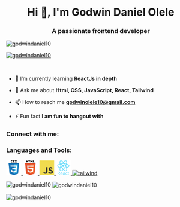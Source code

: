 <h1 align="center">Hi 👋, I'm Godwin Daniel Olele</h1>
<h3 align="center">A passionate frontend developer</h3>

<p align="left"> <img src="https://komarev.com/ghpvc/?username=godwindaniel10&label=Profile%20views&color=0e75b6&style=flat" alt="godwindaniel10" /> </p>

<p align="left"> <a href="https://github.com/ryo-ma/github-profile-trophy"><img src="https://github-profile-trophy.vercel.app/?username=godwindaniel10" alt="godwindaniel10" /></a> </p>

<p align="left"> <a href="https://twitter.com/" target="blank"><img src="https://img.shields.io/twitter/follow/?logo=twitter&style=for-the-badge" alt="" /></a> </p>

- 🌱 I’m currently learning **ReactJs in depth**

- 💬 Ask me about **Html, CSS, JavaScript, React, Tailwind**

- 📫 How to reach me **godwinolele10@gmail.com**

- ⚡ Fun fact **I am fun to hangout with**

<h3 align="left">Connect with me:</h3>
<p align="left">
</p>

<h3 align="left">Languages and Tools:</h3>
<p align="left"> <a href="https://www.w3schools.com/css/" target="_blank" rel="noreferrer"> <img src="https://raw.githubusercontent.com/devicons/devicon/master/icons/css3/css3-original-wordmark.svg" alt="css3" width="40" height="40"/> </a> <a href="https://www.w3.org/html/" target="_blank" rel="noreferrer"> <img src="https://raw.githubusercontent.com/devicons/devicon/master/icons/html5/html5-original-wordmark.svg" alt="html5" width="40" height="40"/> </a> <a href="https://developer.mozilla.org/en-US/docs/Web/JavaScript" target="_blank" rel="noreferrer"> <img src="https://raw.githubusercontent.com/devicons/devicon/master/icons/javascript/javascript-original.svg" alt="javascript" width="40" height="40"/> </a> <a href="https://reactjs.org/" target="_blank" rel="noreferrer"> <img src="https://raw.githubusercontent.com/devicons/devicon/master/icons/react/react-original-wordmark.svg" alt="react" width="40" height="40"/> </a> <a href="https://tailwindcss.com/" target="_blank" rel="noreferrer"> <img src="https://www.vectorlogo.zone/logos/tailwindcss/tailwindcss-icon.svg" alt="tailwind" width="40" height="40"/> </a> </p>

<p><img align="left" src="https://github-readme-stats.vercel.app/api/top-langs?username=godwindaniel10&show_icons=true&locale=en&layout=compact" alt="godwindaniel10" /></p>

<p>&nbsp;<img align="center" src="https://github-readme-stats.vercel.app/api?username=godwindaniel10&show_icons=true&locale=en" alt="godwindaniel10" /></p>

<p><img align="center" src="https://github-readme-streak-stats.herokuapp.com/?user=godwindaniel10&" alt="godwindaniel10" /></p>
